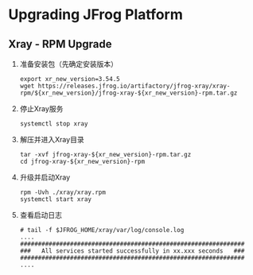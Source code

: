 # Upgrading JFrog Platform
## Xray - RPM Upgrade


1. 准备安装包（先确定安装版本）
    ```
    export xr_new_version=3.54.5
    wget https://releases.jfrog.io/artifactory/jfrog-xray/xray-rpm/${xr_new_version}/jfrog-xray-${xr_new_version}-rpm.tar.gz
    ```
2. 停止Xray服务
    ```
    systemctl stop xray
    ```
3. 解压并进入Xray目录
    ```
    tar -xvf jfrog-xray-${xr_new_version}-rpm.tar.gz
    cd jfrog-xray-${xr_new_version}-rpm
    ```
4. 升级并启动Xray
    ```
    rpm -Uvh ./xray/xray.rpm
    systemctl start xray
    ```
5. 查看启动日志
    ```
    # tail -f $JFROG_HOME/xray/var/log/console.log
    ....
    ###############################################################
    ###   All services started successfully in xx.xxx seconds   ###
    ###############################################################
    ....
    ```

    